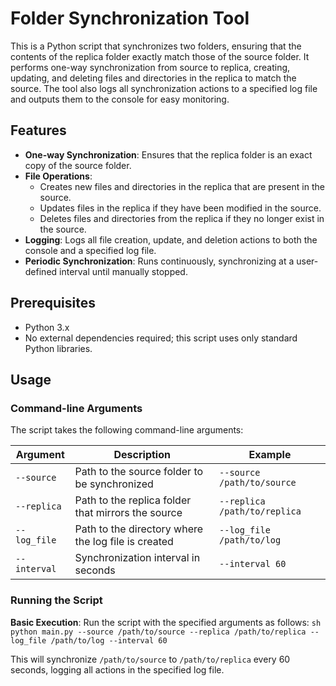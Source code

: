 # Folder Synchronization Tool

This is a Python script that synchronizes two folders, ensuring that the contents of the replica folder exactly match those of the source folder. It performs one-way synchronization from source to replica, creating, updating, and deleting files and directories in the replica to match the source. The tool also logs all synchronization actions to a specified log file and outputs them to the console for easy monitoring.

## Features

- **One-way Synchronization**: Ensures that the replica folder is an exact copy of the source folder.
- **File Operations**: 
    - Creates new files and directories in the replica that are present in the source.
    - Updates files in the replica if they have been modified in the source.
    - Deletes files and directories from the replica if they no longer exist in the source.
- **Logging**: Logs all file creation, update, and deletion actions to both the console and a specified log file.
- **Periodic Synchronization**: Runs continuously, synchronizing at a user-defined interval until manually stopped.

## Prerequisites

- Python 3.x
- No external dependencies required; this script uses only standard Python libraries.

## Usage

### Command-line Arguments

The script takes the following command-line arguments:

| Argument      | Description                                          | Example                   |
|---------------|------------------------------------------------------|---------------------------|
| `--source`    | Path to the source folder to be synchronized         | `--source /path/to/source`|
| `--replica`   | Path to the replica folder that mirrors the source   | `--replica /path/to/replica` |
| `--log_file`  | Path to the directory where the log file is created  | `--log_file /path/to/log` |
| `--interval`  | Synchronization interval in seconds                  | `--interval 60`           |

### Running the Script

**Basic Execution**: Run the script with the specified arguments as follows:
    ```sh
    python main.py --source /path/to/source --replica /path/to/replica --log_file /path/to/log --interval 60
    ```

   This will synchronize `/path/to/source` to `/path/to/replica` every 60 seconds, logging all actions in the specified log file.
